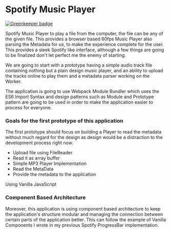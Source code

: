 # Spotify Music Player

[![Greenkeeper badge](https://badges.greenkeeper.io/abdulhannanali/it-is-awesome-player.svg)](https://greenkeeper.io/)

Spotify Music Player to play a file from the computer, the file can be any of the 
given file. This provides a browser based 60fps Music Player also parsing the 
Metadata for us, to make the experience complete for the user. This provides a 
sleek Spotify like interface, although a few things are going to be 
finalized don't let perfect me the enemy of starting.

We are going to start with a prototype having a simple audio track file
containing nothing but a plain design music player, and an ability to upload
the tracks online to play them and a metadata parser working on the 
Worker.

The application is going to use Webpack Module Bundler which uses the ES6 Import Syntax
and design patterns such as Module and Prototype pattern are going to be used 
in order to make the application easier to process for everyone.

### Goals for the first prototype of this application

The first prototype should focus on building a Player to read the metadata without much
regard for the design as design would be a distraction to the development process
right now.

- Upload file using FileReader
- Read it as array buffer
- Simple MP3 Player Implementation
- Read the MetaData
- Provide the metadata to the application

Using Vanilla JavaScript

### Component Based Architecture

Moreover, this application is using component based architecture to keep the application's structure
modular and managing the connection between certain parts of the application better. This can
follow the example of Vanilla Components I wrote in my previous Spotify ProgressBar implementation.